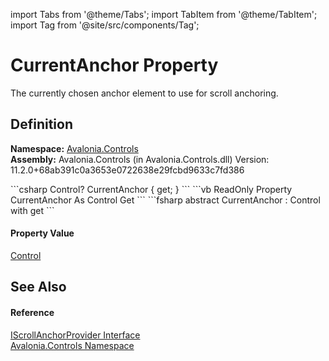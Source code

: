import Tabs from '@theme/Tabs'; 
import TabItem from '@theme/TabItem'; 
import Tag from '@site/src/components/Tag'; 

# CurrentAnchor Property


The currently chosen anchor element to use for scroll anchoring.



## Definition
**Namespace:** <a href="N_Avalonia_Controls">Avalonia.Controls</a>  
**Assembly:** Avalonia.Controls (in Avalonia.Controls.dll) Version: 11.2.0+68ab391c0a3653e0722638e29fcbd9633c7fd386

<Tabs groupId="api-code-preview">
<TabItem value="csharp" label="C#">
```csharp
Control? CurrentAnchor { get; }
```
</TabItem>
<TabItem value="vb" label="VB">
```vb
ReadOnly Property CurrentAnchor As Control
	Get
```
</TabItem>
<TabItem value="fsharp" label="F#">
```fsharp
abstract CurrentAnchor : Control with get
```
</TabItem>
</Tabs>



#### Property Value
<a href="T_Avalonia_Controls_Control">Control</a>

## See Also


#### Reference
<a href="T_Avalonia_Controls_IScrollAnchorProvider">IScrollAnchorProvider Interface</a>  
<a href="N_Avalonia_Controls">Avalonia.Controls Namespace</a>  

